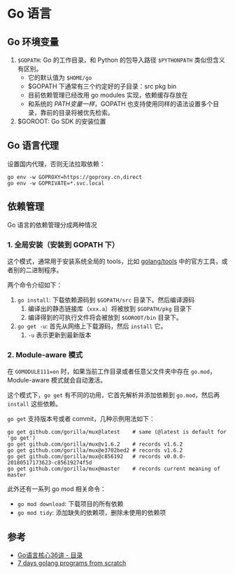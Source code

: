 # Go 语言

## Go 环境变量

1. `$GOPATH`: Go 的工作目录，和 Python 的包导入路径 `$PYTHONPATH` 类似但含义有区别。
    - 它的默认值为 `$HOME/go`
    - $GOPATH 下通常有三个约定好的子目录：src pkg bin
    - 目前依赖管理已经改用 go modules 实现，依赖缓存存放在 
    - 和系统的 $PATH 变量一样，$GOPATH 也支持使用同样的语法设置多个目录，靠前的目录将被优先检索。
1. $GOROOT: Go SDK 的安装位置

## Go 语言代理

设置国内代理，否则无法拉取依赖：

```shell
go env -w GOPROXY=https://goproxy.cn,direct
go env -w GOPRIVATE=*.svc.local
```


## 依赖管理

Go 语言的依赖管理分成两种情况

### 1. 全局安装（安装到 GOPATH 下）

这个模式，通常用于安装系统全局的 tools，比如 [golang/tools](https://github.com/golang/tools) 中的官方工具，或者别的二进制程序。

两个命令介绍如下：

1. `go install`: 下载依赖源码到 `$GOPATH/src` 目录下。然后编译源码
   1. 编译出的静态链接库（`xxx.a`）将被放到 `$GOPATH/pkg` 目录下
   2. 编译得到的可执行文件将会被放到 `$GOROOT/bin` 目录下。
2. `go get -u`: 首先从网络上下载源码，然后 `install` 它。
   1. `-u` 表示更新到最新版本


### 2. Module-aware 模式

在 `GOMODULE111=on` 时，如果当前工作目录或者任意父文件夹中存在 `go.mod`， Module-aware 模式就会自动激活。

这个模式下，`go get` 有不同的功用，它首先解析并添加依赖到 `go.mod`，然后再 `install` 这些依赖。

`go get` 支持版本号或者 commit，几种示例用法如下：

```shell
go get github.com/gorilla/mux@latest    # same (@latest is default for 'go get')
go get github.com/gorilla/mux@v1.6.2    # records v1.6.2
go get github.com/gorilla/mux@e3702bed2 # records v1.6.2
go get github.com/gorilla/mux@c856192   # records v0.0.0-20180517173623-c85619274f5d
go get github.com/gorilla/mux@master    # records current meaning of master
```

此外还有一系列 go mod 相关命令：

- `go mod download`: 下载项目的所有依赖
- `go mod tidy`: 添加缺失的依赖项，删除未使用的依赖项

## 参考

- [Go语言核心36讲 - 目录](https://time.geekbang.org/column/intro/112)
- [7 days golang programs from scratch](https://github.com/geektutu/7days-golang)
